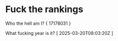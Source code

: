# Fuck the rankings

Who the hell am I?
{ 17178031 }

What fucking year is it?
[ 2025-03-20T08:03:20Z ]
